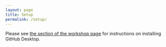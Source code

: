```yaml
---
layout: page
title: Setup
permalink: /setup/
---
```


Please see [the section of the workshop page][workshop-setup]
for instructions on installing GitHub Desktop.

[workshop-setup]: https://caltechlibrary.github.io/2017-07-20-caltech/install.html
